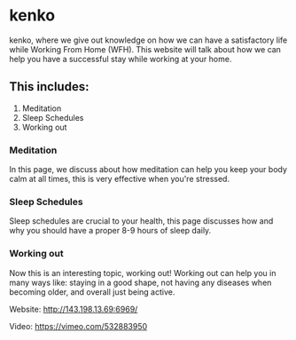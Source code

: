 # kenko

kenko, where we give out knowledge on how we can have a satisfactory life while Working From Home (WFH). This website will talk about how we can help you have a successful stay while working at your home.

## This includes:
1. Meditation
2. Sleep Schedules
3. Working out

### Meditation
In this page, we discuss about how meditation can help you keep your body calm at all times, this is very effective when you're stressed.

### Sleep Schedules
Sleep schedules are crucial to your health, this page discusses how and why you should have a proper 8-9 hours of sleep daily.

### Working out
Now this is an interesting topic, working out! Working out can help you in many ways like: staying in a good shape, not having any diseases when becoming older, and overall just being active.

Website: http://143.198.13.69:6969/

Video: https://vimeo.com/532883950